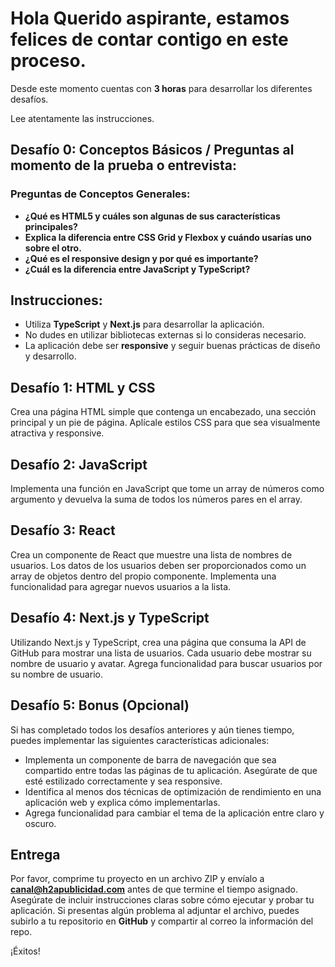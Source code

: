 # Hola Querido aspirante, estamos felices de contar contigo en este proceso.

Desde este momento cuentas con **3 horas** para desarrollar los diferentes desafíos.

Lee atentamente las instrucciones.

## Desafío 0: Conceptos Básicos / Preguntas al momento de la prueba o entrevista:
### Preguntas de Conceptos Generales:
- **¿Qué es HTML5 y cuáles son algunas de sus características principales?**
- **Explica la diferencia entre CSS Grid y Flexbox y cuándo usarías uno sobre el otro.**
- **¿Qué es el responsive design y por qué es importante?**
- **¿Cuál es la diferencia entre JavaScript y TypeScript?**

## Instrucciones:
- Utiliza **TypeScript** y **Next.js** para desarrollar la aplicación.
- No dudes en utilizar bibliotecas externas si lo consideras necesario.
- La aplicación debe ser **responsive** y seguir buenas prácticas de diseño y desarrollo.

## Desafío 1: HTML y CSS
Crea una página HTML simple que contenga un encabezado, una sección principal y un pie de página. Aplícale estilos CSS para que sea visualmente atractiva y responsive.

## Desafío 2: JavaScript
Implementa una función en JavaScript que tome un array de números como argumento y devuelva la suma de todos los números pares en el array.

## Desafío 3: React
Crea un componente de React que muestre una lista de nombres de usuarios. Los datos de los usuarios deben ser proporcionados como un array de objetos dentro del propio componente.
Implementa una funcionalidad para agregar nuevos usuarios a la lista.

## Desafío 4: Next.js y TypeScript
Utilizando Next.js y TypeScript, crea una página que consuma la API de GitHub para mostrar una lista de usuarios. Cada usuario debe mostrar su nombre de usuario y avatar.
Agrega funcionalidad para buscar usuarios por su nombre de usuario.

## Desafío 5: Bonus (Opcional)
Si has completado todos los desafíos anteriores y aún tienes tiempo, puedes implementar las siguientes características adicionales:
- Implementa un componente de barra de navegación que sea compartido entre todas las páginas de tu aplicación. Asegúrate de que esté estilizado correctamente y sea responsive.
- Identifica al menos dos técnicas de optimización de rendimiento en una aplicación web y explica cómo implementarlas.
- Agrega funcionalidad para cambiar el tema de la aplicación entre claro y oscuro.

## Entrega
Por favor, comprime tu proyecto en un archivo ZIP y envíalo a **canal@h2apublicidad.com** antes de que termine el tiempo asignado. Asegúrate de incluir instrucciones claras sobre cómo ejecutar y probar tu aplicación. Si presentas algún problema al adjuntar el archivo, puedes subirlo a tu repositorio en **GitHub** y compartir al correo la información del repo.

¡Éxitos!
